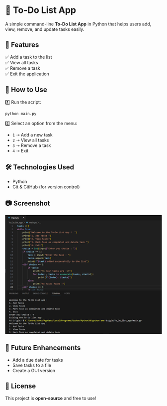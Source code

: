 # 📝 To-Do List App  

A simple command-line **To-Do List App** in Python that helps users add, view, remove, and update tasks easily.  

## 🚀 Features  
✅ Add a task to the list  
✅ View all tasks  
✅ Remove a task  
✅ Exit the application  

## 📌 How to Use  
1️⃣ Run the script:  
```bash
python main.py
```  
2️⃣ Select an option from the menu:  
- `1` ➝ Add a new task  
- `2` ➝ View all tasks  
- `3` ➝ Remove a task  
- `4` ➝ Exit  

## 🛠 Technologies Used  
- Python  
- Git & GitHub (for version control)

## 📷 Screenshot
 ![To-Do List App Screenshot](https://github.com/ashtab1925/To_Do_list_app/blob/a9173fb5f5e07d85bd3b800e57e2e97524bd5e83/Screenshot_todo.png)
## 📌 Future Enhancements  
- Add a due date for tasks  
- Save tasks to a file  
- Create a GUI version  

## 📜 License  
This project is **open-source** and free to use!  
